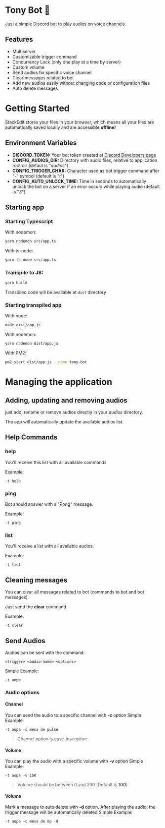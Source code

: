 # Tony Bot :monkey:

Just a simple Discord bot to play audios on voice channels.

## Features

- Multiserver
- Customizable trigger command
- Concurrency Lock (only one play at a time by server)
- Custom volume
- Send audios for specific voice channel
- Clear messages related to bot
- Add new audios easily without changing code or configuration files
- Auto delete messages

# Getting Started

StackEdit stores your files in your browser, which means all your files are automatically saved locally and are accessible **offline!**

## Environment Variables

- **DISCORD_TOKEN:** Your bot token created at [Discord Developers page](https://discord.com/developers/applications)
- **CONFIG_AUDIOS_DIR:** Directory with audio files, relative to application root dir (defaut is "_audios_")
- **CONFIG_TRIGGER_CHAR:** Character used as bot trigger command after "_-_" symbol (default is "_t_")
- **CONFIG_AUTO_UNLOCK_TIME:** Time in seconds to automatically unlock the bot on a server if an error occurs while playing audio (default is "_3_")

## Starting app

### Starting Typescript

With nodemon:

```bash
yarn nodemon src/app.ts
```

With ts-node:

```bash
yarn ts-node src/app.ts
```

### Transpile to JS:

```bash
yarn build
```

Transpiled code will be available at `dist` directory

### Starting transpiled app

With node:

```bash
node dist/app.js
```

With nodemon:

```bash
yarn nodemon dist/app.js
```

With PM2:

```bash
pm2 start dist/app.js --name tony-bot
```

# Managing the application

## Adding, updating and removing audios

just add, rename or remove audios directly in your _audios_ directory.

The app will automatically update the available audios list.

## Help Commands

### help

You'll receive this list with all available commands

Example:

```
-t help
```

### ping

Bot should answer with a "Pong" message.

Example:

```
-t ping
```

### list

You'll receive a list with all available audios.

Example:

```
-t list
```

## Cleaning messages

You can clear all messages related to bot (commands to bot and bot messages).

Just send the **clear** command.

Example:

```
-t clear
```

## Send Audios

Audios can be sent with the command:

```
<trigger> <audio-name> <options>
```

Simple Example:

```
-t aopa
```

### Audio options

#### Channel

You can send the audio to a specific channel with **-c** option
Simple Example:

```
-t aopa -c mesa de pulse
```

> Channel option is case-insensitive

#### Volume

You can play the audio with a specific volume with **-v** option
Simple Example:

```
-t aopa -v 150
```

> Volume should be between 0 and 200 (Default is **100**)

#### Volume

Mark a message to auto delete with **-d** option.
After playing the audio, the trigger message will be automatically deleted
Simple Example:

```
-t aopa -c mesa de mp -d
```
